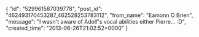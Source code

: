  {
   "id": "529961587039778",
   "post_id": "462493170453287_462528253783112",
   "from_name": "Eamonn O Brien",
   "message": "I wasn't aware of Adolf's vocal abilities either Pierre... :D",
   "created_time": "2013-06-26T21:02:52+0000"
 }
